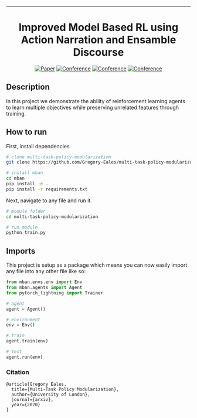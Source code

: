 ---

<div align="center">    
 
# Improved Model Based RL using Action Narration and Ensamble Discourse    

[![Paper](http://img.shields.io/badge/paper-arxiv.1001.2234-B31B1B.svg)](https://www.nature.com/articles/nature14539)
[![Conference](http://img.shields.io/badge/NeurIPS-2019-4b44ce.svg)](https://papers.nips.cc/book/advances-in-neural-information-processing-systems-31-2018)
[![Conference](http://img.shields.io/badge/ICLR-2019-4b44ce.svg)](https://papers.nips.cc/book/advances-in-neural-information-processing-systems-31-2018)
[![Conference](http://img.shields.io/badge/AnyConference-year-4b44ce.svg)](https://papers.nips.cc/book/advances-in-neural-information-processing-systems-31-2018)  
<!--
ARXIV   
[![Paper](http://img.shields.io/badge/arxiv-math.co:1480.1111-B31B1B.svg)](https://www.nature.com/articles/nature14539)
-->


<!--  
Conference   
-->   
</div>
 
## Description   
In this project we demonstrate the ability of reinforcement learning agents to learn multiple objectives while preserving unrelated features through training.

## How to run   
First, install dependencies   
```bash
# clone multi-task-policy-modularization
git clone https://github.com/Gregory-Eales/multi-task-policy-modularization

# install mban
cd mban
pip install -e .   
pip install -r requirements.txt
 ```   
 Next, navigate to any file and run it.   
 ```bash
# module folder
cd multi-task-policy-modularization

# run module 
python train.py    
```

## Imports
This project is setup as a package which means you can now easily import any file into any other file like so:
```python
from mban.envs.env import Env
from mban.agents import Agent
from pytorch_lightning import Trainer

# agent
agent = Agent()

# environment
env = Env()

# train
agent.train(env)

# test
agent.run(env)
```

### Citation   
```
@article{Gregory Eales,
  title={Multi-Task Policy Modularization},
  author={University of London},
  journal={arxiv},
  year={2020}
}
```   
